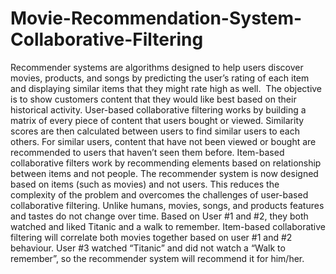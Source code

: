 # Movie-Recommendation-System-Collaborative-Filtering
Recommender systems are algorithms designed to help users discover movies, products, and songs by predicting the user’s rating of each item and displaying similar items that they might rate high as well.  The objective is to show customers content that they would like best based on their historical activity.  User-based collaborative filtering works by building a matrix of every piece of content that users bought or viewed.  Similarity scores are then calculated between users to find similar users to each others.  For similar users, content that have not been viewed or bought are recommended to users that haven’t seen them before.  Item-based collaborative filters work by recommending elements based on relationship between items and not people.  The recommender system is now designed based on items (such as movies) and not users.  This reduces the complexity of the problem and overcomes the challenges of user-based collaborative filtering.  Unlike humans, movies, songs, and products features and tastes do not change over time.  Based on User #1 and #2, they both watched and liked Titanic and a walk to remember. Item-based collaborative filtering will correlate both movies together based on user #1 and #2 behaviour.  User #3 watched “Titanic” and did not watch a “Walk to remember”, so the recommender system will recommend it for him/her. 
